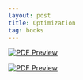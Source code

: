 ```yaml
---
layout: post
title: Optimization
tag: books
---
```



<div class="sage">
  <script type="text/x-sage">
A = ([1, 1], [3, 1])
b = (1000, 1500)
c = (10, 5)

# Create an interactive linear programming problem
P = InteractiveLPProblem(A, b, c, ["x", "y"], variable_type=">=")

# Plot the feasible region and objective function
P.plot().show()
  </script>
</div>



[![PDF Preview](https://media.springernature.com/w316/springer-static/cover-hires/book/978-3-030-11184-7?as=webp)](https://drive.google.com/file/d/1kmoyqtMtDnS2goH_TBU8d3yyi1wVMXB_/view?usp=sharing)



[![PDF Preview](https://media.springernature.com/w316/springer-static/cover-hires/book/978-3-030-72819-9?as=webp)](https://drive.google.com/file/d/1hWMm-INCU5Jn-K3m9FGRKxqBAXKhZQ42/view?usp=sharing)


<script src="https://utteranc.es/client.js"
        repo="bachirmath/bachirmath.github.io"
        issue-term="pathname"
        theme="github-dark-orange"
        crossorigin="anonymous"
        async>
</script>
